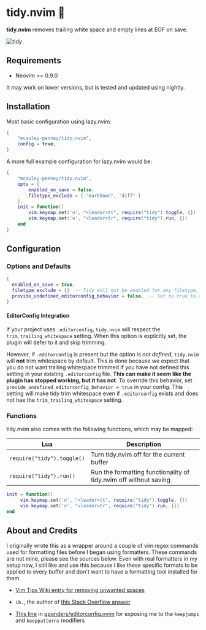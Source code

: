 # tidy.nvim 🧹

**tidy.nvim** removes trailing white space and empty lines at EOF on save.

![tidy](https://github.com/mcauley-penney/tidy.nvim/assets/59481467/0c9c43c8-891a-40d4-9d54-b4bd5010be86)


## Requirements

- Neovim >= 0.9.0

It may work on lower versions, but is tested and updated using nightly.

## Installation

Most basic configuration using lazy.nvim:

```lua
{
    "mcauley-penney/tidy.nvim",
    config = true,
}
```

A more full example configuration for lazy.nvim would be:

```lua
{
    "mcauley-penney/tidy.nvim",
    opts = {
        enabled_on_save = false,
        filetype_exclude = { "markdown", "diff" }
    },
    init = function()
        vim.keymap.set('n', "<leader>tt", require("tidy").toggle, {})
        vim.keymap.set('n', "<leader>tr", require("tidy").run, {})
    end
}
```

## Configuration

### Options and Defaults

```lua
{
  enabled_on_save = true,
  filetype_exclude = {}  -- Tidy will not be enabled for any filetype, e.g. "markdown", in this table
  provide_undefined_editorconfig_behavior = false,  -- Set to true to trim whitespace even if .editorconfig omits the setting
}
```

#### EditorConfig Integration

If your project uses `.editorconfig`, `tidy.nvim` will respect the `trim_trailing_whitespace` setting. When this option is explicitly set, the plugin will defer to it and skip trimming.

However, if `.editorconfig` is present but the option is *not defined*, `tidy.nvim` will **not** trim whitespace by default. This is done because we expect that you do not want trailing whitespace trimmed if you have not defined this setting in your existing `.editorconfig` file. **This can make it seem like the plugin has stopped working, but it has not**. To override this behavior, set `provide_undefined_editorconfig_behavior = true` in your config. This setting will make tidy trim whitespace even if `.editorconfig` exists and does not hae the `trim_trailing_whitespace` setting.


### Functions

tidy.nvim also comes with the following functions, which may be mapped:

| Lua                        | Description                                                      |
| -------------------------- | ---------------------------------------------------------------- |
| `require("tidy").toggle()` | Turn tidy.nvim off for the current buffer                        |
| `require("tidy").run()`    | Run the formatting functionality of tidy.nvim off without saving |

```lua
init = function()
     vim.keymap.set('n', "<leader>tt", require("tidy").toggle, {})
     vim.keymap.set('n', "<leader>tr", require("tidy").run, {})
end
```


## About and Credits

I originally wrote this as a wrapper around a couple of vim regex commands used for formatting files before I began using formatters. These commands are not mine, please see the sources below. Even with real formatters in my setup now, I still like and use this because I like these specific formats to be applied to every buffer and don't want to have a formatting tool installed for them.

- [Vim Tips Wiki entry for removing unwanted spaces](https://vim.fandom.com/wiki/Remove_unwanted_spaces#Automatically_removing_all_trailing_whitespace)

- `ib.`, the author of [this Stack Overflow answer](https://stackoverflow.com/a/7501902)

- [This line](https://github.com/gpanders/editorconfig.nvim/blob/ae3586771996b2fb1662eb0c17f5d1f4f5759bb7/lua/editorconfig.lua#L180)
  in [gpanders/editorconfig.nvim](https://github.com/gpanders/editorconfig.nvim) for exposing me to the `keepjumps`
  and `keeppatterns` modifiers
